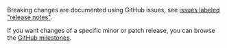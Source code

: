 Breaking changes are documented using GitHub issues, see [issues labeled "release notes"](https://github.com/hapijs/joi-date-extensions/issues?q=is%3Aissue+label%3A%22release+notes%22).

If you want changes of a specific minor or patch release, you can browse the [GitHub milestones](https://github.com/hapijs/joi-date-extensions/milestones?state=closed&direction=asc&sort=due_date).
